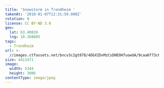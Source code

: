 ```yaml
---
title: 'Snowstorm in Trondheim '
takenAt: '2018-01-07T12:31:50.000Z'
rotation: 0
license: CC BY-ND 3.0
geo:
  lat: 63.40028
  lng: 10.368805
tags:
  - Trondheim
url: >-
  //images.ctfassets.net/bncv3c2gt878/4DGXIDvMzCsDHEOH7uowUA/9caa6f73c6a1afd7ba85fca6ed7d4b05/snowstorm-in-trondheim_25685275918_o
size: 4411471
image:
  width: 5344
  height: 3006
contentType: image/jpeg
---
```


